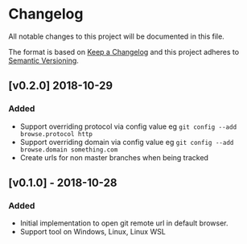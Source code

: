 # Changelog
All notable changes to this project will be documented in this file.

The format is based on [Keep a Changelog](http://keepachangelog.com/en/1.0.0/)
and this project adheres to [Semantic Versioning](http://semver.org/spec/v2.0.0.html).

## [v0.2.0] 2018-10-29
### Added
- Support overriding protocol via config value eg `git config --add browse.protocol http`
- Support overriding domain via config value eg `git config --add browse.domain something.com`
- Create urls for non master branches when being tracked

## [v0.1.0] - 2018-10-28
### Added
- Initial implementation to open git remote url in default browser.
- Support tool on Windows, Linux, Linux WSL

